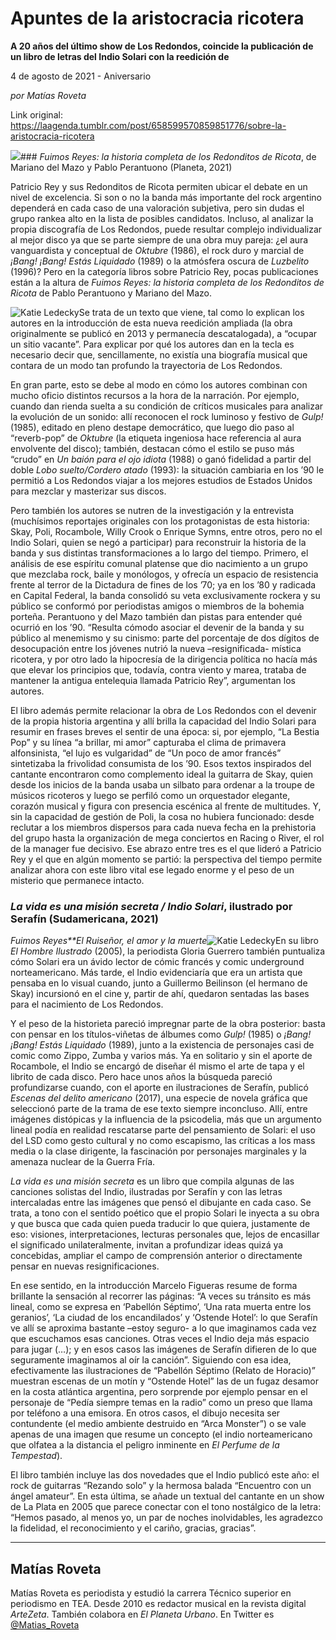 # Apuntes de la aristocracia ricotera

**A 20 años del último show de Los Redondos, coincide la publicación de un libro de letras del Indio Solari con la reedición de**

4 de agosto de 2021 - Aniversario

_por Matías Roveta_

Link original: https://laagenda.tumblr.com/post/658599570859851776/sobre-la-aristocracia-ricotera

![](https://64.media.tumblr.com/5d75631e77d5c59df928b53ffd30fe49/5e2f10eb869dfa81-47/s500x750/31da02e1e1b8bbd90a89e866614258c7972dbaaa.jpg)### *Fuimos Reyes: la historia completa de los Redonditos de Ricota*, de Mariano del Mazo y Pablo Perantuono (Planeta, 2021)

Patricio Rey y sus Redonditos de Ricota permiten ubicar el debate en un nivel de excelencia. Si son o no la banda más importante del rock argentino dependerá en cada caso de una valoración subjetiva, pero sin dudas el grupo rankea alto en la lista de posibles candidatos. Incluso, al analizar la propia discografía de Los Redondos, puede resultar complejo individualizar al mejor disco ya que se parte siempre de una obra muy pareja: ¿el aura vanguardista y conceptual de *Oktubre* (1986), el rock duro y marcial de *¡Bang! ¡Bang! Estás Liquidado* (1989) o la atmósfera oscura de *Luzbelito* (1996)? Pero en la categoría libros sobre Patricio Rey, pocas publicaciones están a la altura de *Fuimos Reyes: la historia completa de los Redonditos de Ricota* de Pablo Perantuono y Mariano del Mazo. 

![Katie Ledecky](https://64.media.tumblr.com/f9ed37e0668ccad8f4879997f15ebdf5/5e2f10eb869dfa81-ea/s400x600/6834ec35a1d2398a7c4bb9049ebd72e3fd15a771.jpg)Se trata de un texto que viene, tal como lo explican los autores en la introducción de esta nueva reedición ampliada (la obra originalmente se publicó en 2013 y permanecía descatalogada), a “ocupar un sitio vacante”. Para explicar por qué los autores dan en la tecla es necesario decir que, sencillamente, no existía una biografía musical que contara de un modo tan profundo la trayectoria de Los Redondos.

 En gran parte, esto se debe al modo en cómo los autores combinan con mucho oficio distintos recursos a la hora de la narración. Por ejemplo, cuando dan rienda suelta a su condición de críticos musicales para analizar la evolución de un sonido: allí reconocen el rock luminoso y festivo de *Gulp!* (1985), editado en pleno destape democrático, que luego dio paso al “reverb-pop” de *Oktubre* (la etiqueta ingeniosa hace referencia al aura envolvente del disco); también, destacan cómo el estilo se puso más “crudo” en *Un baión para el ojo idiota* (1988) o ganó fidelidad a partir del doble *Lobo suelto/Cordero atado* (1993): la situación cambiaria en los ’90 le permitió a Los Redondos viajar a los mejores estudios de Estados Unidos para mezclar y masterizar sus discos. 

Pero también los autores se nutren de la investigación y la entrevista (muchísimos reportajes originales con los protagonistas de esta historia: Skay, Poli, Rocambole, Willy Crook o Enrique Symns, entre otros, pero no el Indio Solari, quien se negó a participar) para reconstruir la historia de la banda y sus distintas transformaciones a lo largo del tiempo. Primero, el análisis de ese espíritu comunal platense que dio nacimiento a un grupo que mezclaba rock, baile y monólogos, y ofrecía un espacio de resistencia frente al terror de la Dictadura de fines de los ’70; ya en los ’80 y radicada en Capital Federal, la banda consolidó su veta exclusivamente rockera y su público se conformó por periodistas amigos o miembros de la bohemia porteña. Perantuono y del Mazo también dan pistas para entender qué ocurrió en los ’90. “Resulta cómodo asociar el devenir de la banda y su público al menemismo y su cinismo: parte del porcentaje de dos dígitos de desocupación entre los jóvenes nutrió la nueva –resignificada- mística ricotera, y por otro lado la hipocresía de la dirigencia política no hacía más que elevar los principios que, todavía, contra viento y marea, trataba de mantener la antigua entelequia llamada Patricio Rey”, argumentan los autores.

El libro además permite relacionar la obra de Los Redondos con el devenir de la propia historia argentina y allí brilla la capacidad del Indio Solari para resumir en frases breves el sentir de una época: si, por ejemplo, “La Bestia Pop” y su línea “a brillar, mi amor” capturaba el clima de primavera alfonsinista, “el lujo es vulgaridad” de “Un poco de amor francés” sintetizaba la frivolidad consumista de los ’90. Esos textos inspirados del cantante encontraron como complemento ideal la guitarra de Skay, quien desde los inicios de la banda usaba un silbato para ordenar a la troupe de músicos ricoteros y luego se perfiló como un orquestador elegante, corazón musical y figura con presencia escénica al frente de multitudes. Y, sin la capacidad de gestión de Poli, la cosa no hubiera funcionado: desde reclutar a los miembros dispersos para cada nueva fecha en la prehistoria del grupo hasta la organización de mega conciertos en Racing o River, el rol de la manager fue decisivo. Ese abrazo entre tres es el que lideró a Patricio Rey y el que en algún momento se partió: la perspectiva del tiempo permite analizar ahora con este libro vital ese legado enorme y el peso de un misterio que permanece intacto.

### *La vida es una misión secreta / Indio Solari*, ilustrado por Serafín (Sudamericana, 2021)

*Fuimos Reyes**El Ruiseñor, el amor y la muerte*![Katie Ledecky](https://64.media.tumblr.com/aa537c105a95933d11c1f048f299f9bd/5e2f10eb869dfa81-48/s400x600/ec1f2dd874a76230dfb627e046388baf368b2950.jpg)En su libro *El Hombre Ilustrado* (2005), la periodista Gloria Guerrero también puntualiza cómo Solari era un ávido lector de cómic francés y comic underground norteamericano. Más tarde, el Indio evidenciaría que era un artista que pensaba en lo visual cuando, junto a Guillermo Beilinson (el hermano de Skay) incursionó en el cine y, partir de ahí, quedaron sentadas las bases para el nacimiento de Los Redondos. 

 Y el peso de la historieta pareció impregnar parte de la obra posterior: basta con pensar en los títulos-viñetas de álbumes como *Gulp!* (1985) o *¡Bang! ¡Bang! Estás Liquidado* (1989), junto a la existencia de personajes casi de comic como Zippo, Zumba y varios más. Ya en solitario y sin el aporte de Rocambole, el Indio se encargó de diseñar él mismo el arte de tapa y el librito de cada disco. Pero hace unos años la búsqueda pareció profundizarse cuando, con el aporte en ilustraciones de Serafín, publicó *Escenas del delito americano* (2017), una especie de novela gráfica que seleccionó parte de la trama de ese texto siempre inconcluso. Allí, entre imágenes distópicas y la influencia de la psicodelia, más que un argumento lineal podía en realidad rescatarse parte del pensamiento de Solari: el uso del LSD como gesto cultural y no como escapismo, las críticas a los mass media o la clase dirigente, la fascinación por personajes marginales y la amenaza nuclear de la Guerra Fría.

*La vida es una misión secreta* es un libro que compila algunas de las canciones solistas del Indio, ilustradas por Serafín y con las letras intercaladas entre las imágenes que pensó el dibujante en cada caso. Se trata, a tono con el sentido poético que el propio Solari le inyecta a su obra y que busca que cada quien pueda traducir lo que quiera, justamente de eso: visiones, interpretaciones, lecturas personales que, lejos de encasillar el significado unilateralmente, invitan a profundizar ideas quizá ya concebidas, ampliar el campo de comprensión anterior o directamente pensar en nuevas resignificaciones. 

 En ese sentido, en la introducción Marcelo Figueras resume de forma brillante la sensación al recorrer las páginas: “A veces su tránsito es más lineal, como se expresa en ‘Pabellón Séptimo’, ‘Una rata muerta entre los geranios’, ‘La ciudad de los encandilados’ y ‘Ostende Hotel’: lo que Serafín ve allí se aproxima bastante –estoy seguro- a lo que imaginamos cada vez que escuchamos esas canciones. Otras veces el Indio deja más espacio para jugar (…); y en esos casos las imágenes de Serafín difieren de lo que seguramente imaginamos al oír la canción”. Siguiendo con esa idea, efectivamente las ilustraciones de “Pabellón Séptimo (Relato de Horacio)” muestran escenas de un motín y “Ostende Hotel” las de un fugaz desamor en la costa atlántica argentina, pero sorprende por ejemplo pensar en el personaje de “Pedía siempre temas en la radio” como un preso que llama por teléfono a una emisora. En otros casos, el dibujo necesita ser contundente (el medio ambiente destruido en “Arca Monster”) o se vale apenas de una imagen que resume un concepto (el indio norteamericano que olfatea a la distancia el peligro inminente en *El Perfume de la Tempestad*).

 El libro también incluye las dos novedades que el Indio publicó este año: el rock de guitarras “Rezando solo” y la hermosa balada “Encuentro con un ángel amateur”. En esta última, se añade un textual del cantante en un show de La Plata en 2005 que parece conectar con el tono nostálgico de la letra: “Hemos pasado, al menos yo, un par de noches inolvidables, les agradezco la fidelidad, el reconocimiento y el cariño, gracias, gracias”.

  




---

Matías Roveta
-------------

Matías Roveta es periodista y estudió la carrera Técnico superior en periodismo en TEA. Desde 2010 es redactor musical en la revista digital *ArteZeta*. También colabora en *El Planeta Urbano*. En Twitter es [@Matias\_Roveta](https://twitter.com/matias_roveta?lang=es)

